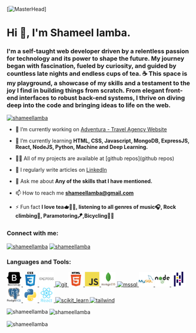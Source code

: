 [![MasterHead](https://www.wingstechsolutions.com/wp-content/uploads/2022/03/full-stack-development.gif)]
<h1 align="left">Hi 👋, I'm Shameel lamba.</h1>
<h3 align="left">I'm a self-taught web developer driven by a relentless passion for technology and its power to shape the future. My journey began with fascination, fueled by curiosity, and guided by countless late nights and endless cups of tea. ☕️ This space is my playground, a showcase of my skills and a testament to the joy I find in building things from scratch. From elegant front-end interfaces to robust back-end systems, I thrive on diving deep into the code and bringing ideas to life on the web.</h3>


<p align="left"> <a href="https://github.com/ryo-ma/github-profile-trophy"><img src="https://github-profile-trophy.vercel.app/?username=shameellamba" alt="shameellamba" /></a> </p>

- 🔭 I’m currently working on [Adventura - Travel Agency Website](https://adventura-travel-the-world-du82xhx7x-shameel-lambas-projects.vercel.app/)

- 🌱 I’m currently learning **HTML, CSS, Javascript, MongoDB, ExpressJS, React, NodeJS, Python, Machine and Deep Learning.**

- 👨‍💻 All of my projects are available at [github repos](github repos)

- 📝 I regularly write articles on [LinkedIn](LinkedIn)

- 💬 Ask me about **Any of the skills that I have mentioned.**

- 📫 How to reach me **shameellamba@gmail.com**

- ⚡ Fun fact **I love tea🫖🧋🍵, listening to all genres of music🎧, Rock climbing🧗, Paramotoring🪁,Bicycling🚴‍♂️**

<h3 align="left">Connect with me:</h3>
<p align="left">
<a href="https://linkedin.com/in/shameellamba" target="blank"><img align="center" src="https://raw.githubusercontent.com/rahuldkjain/github-profile-readme-generator/master/src/images/icons/Social/linked-in-alt.svg" alt="shameellamba" height="30" width="40" /></a>
<a href="https://instagram.com/shameellamba" target="blank"><img align="center" src="https://raw.githubusercontent.com/rahuldkjain/github-profile-readme-generator/master/src/images/icons/Social/instagram.svg" alt="shameellamba" height="30" width="40" /></a>
</p>

<h3 align="left">Languages and Tools:</h3>
<p align="left"> <a href="https://getbootstrap.com" target="_blank" rel="noreferrer"> <img src="https://raw.githubusercontent.com/devicons/devicon/master/icons/bootstrap/bootstrap-plain-wordmark.svg" alt="bootstrap" width="40" height="40"/> </a> <a href="https://www.w3schools.com/css/" target="_blank" rel="noreferrer"> <img src="https://raw.githubusercontent.com/devicons/devicon/master/icons/css3/css3-original-wordmark.svg" alt="css3" width="40" height="40"/> </a> <a href="https://expressjs.com" target="_blank" rel="noreferrer"> <img src="https://raw.githubusercontent.com/devicons/devicon/master/icons/express/express-original-wordmark.svg" alt="express" width="40" height="40"/> </a> <a href="https://git-scm.com/" target="_blank" rel="noreferrer"> <img src="https://www.vectorlogo.zone/logos/git-scm/git-scm-icon.svg" alt="git" width="40" height="40"/> </a> <a href="https://www.w3.org/html/" target="_blank" rel="noreferrer"> <img src="https://raw.githubusercontent.com/devicons/devicon/master/icons/html5/html5-original-wordmark.svg" alt="html5" width="40" height="40"/> </a> <a href="https://developer.mozilla.org/en-US/docs/Web/JavaScript" target="_blank" rel="noreferrer"> <img src="https://raw.githubusercontent.com/devicons/devicon/master/icons/javascript/javascript-original.svg" alt="javascript" width="40" height="40"/> </a> <a href="https://www.mongodb.com/" target="_blank" rel="noreferrer"> <img src="https://raw.githubusercontent.com/devicons/devicon/master/icons/mongodb/mongodb-original-wordmark.svg" alt="mongodb" width="40" height="40"/> </a> <a href="https://www.microsoft.com/en-us/sql-server" target="_blank" rel="noreferrer"> <img src="https://www.svgrepo.com/show/303229/microsoft-sql-server-logo.svg" alt="mssql" width="40" height="40"/> </a> <a href="https://www.mysql.com/" target="_blank" rel="noreferrer"> <img src="https://raw.githubusercontent.com/devicons/devicon/master/icons/mysql/mysql-original-wordmark.svg" alt="mysql" width="40" height="40"/> </a> <a href="https://nodejs.org" target="_blank" rel="noreferrer"> <img src="https://raw.githubusercontent.com/devicons/devicon/master/icons/nodejs/nodejs-original-wordmark.svg" alt="nodejs" width="40" height="40"/> </a> <a href="https://pandas.pydata.org/" target="_blank" rel="noreferrer"> <img src="https://raw.githubusercontent.com/devicons/devicon/2ae2a900d2f041da66e950e4d48052658d850630/icons/pandas/pandas-original.svg" alt="pandas" width="40" height="40"/> </a> <a href="https://www.postgresql.org" target="_blank" rel="noreferrer"> <img src="https://raw.githubusercontent.com/devicons/devicon/master/icons/postgresql/postgresql-original-wordmark.svg" alt="postgresql" width="40" height="40"/> </a> <a href="https://www.python.org" target="_blank" rel="noreferrer"> <img src="https://raw.githubusercontent.com/devicons/devicon/master/icons/python/python-original.svg" alt="python" width="40" height="40"/> </a> <a href="https://reactjs.org/" target="_blank" rel="noreferrer"> <img src="https://raw.githubusercontent.com/devicons/devicon/master/icons/react/react-original-wordmark.svg" alt="react" width="40" height="40"/> </a> <a href="https://scikit-learn.org/" target="_blank" rel="noreferrer"> <img src="https://upload.wikimedia.org/wikipedia/commons/0/05/Scikit_learn_logo_small.svg" alt="scikit_learn" width="40" height="40"/> </a> <a href="https://tailwindcss.com/" target="_blank" rel="noreferrer"> <img src="https://www.vectorlogo.zone/logos/tailwindcss/tailwindcss-icon.svg" alt="tailwind" width="40" height="40"/> </a> </p>

<p><img align="left" src="https://github-readme-stats.vercel.app/api/top-langs?username=shameellamba&show_icons=true&locale=en&layout=compact" alt="shameellamba" /></p>

<p>&nbsp;<img align="center" src="https://github-readme-stats.vercel.app/api?username=shameellamba&show_icons=true&locale=en" alt="shameellamba" /></p>

<p><img align="center" src="https://github-readme-streak-stats.herokuapp.com/?user=shameellamba&" alt="shameellamba" /></p>
